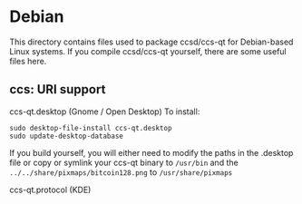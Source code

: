 
Debian
====================
This directory contains files used to package ccsd/ccs-qt
for Debian-based Linux systems. If you compile ccsd/ccs-qt yourself, there are some useful files here.

## ccs: URI support ##


ccs-qt.desktop  (Gnome / Open Desktop)
To install:

	sudo desktop-file-install ccs-qt.desktop
	sudo update-desktop-database

If you build yourself, you will either need to modify the paths in
the .desktop file or copy or symlink your ccs-qt binary to `/usr/bin`
and the `../../share/pixmaps/bitcoin128.png` to `/usr/share/pixmaps`

ccs-qt.protocol (KDE)

